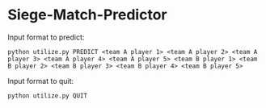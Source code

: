 # Siege-Match-Predictor
Input format to predict: 
```
python utilize.py PREDICT <team A player 1> <team A player 2> <team A player 3> <team A player 4> <team A player 5> <team B player 1> <team B player 2> <team B player 3> <team B player 4> <team B player 5>
```
Input format to quit: 
```
python utilize.py QUIT
```
